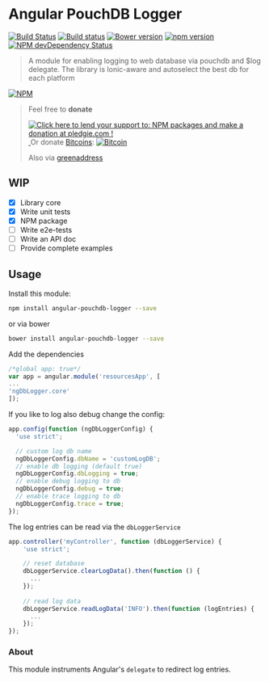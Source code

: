 # Angular PouchDB Logger 

[![Build Status](https://travis-ci.org/hypery2k/angular-pouchdb-logger.svg?branch=master)](https://travis-ci.org/hypery2k/angular-pouchdb-logger)
[![Build status](https://ci.appveyor.com/api/projects/status/qbdypq5n7p4x3i78?svg=true)](https://ci.appveyor.com/project/hypery2k/angular-pouchdb-logger)
[![Bower version](https://badge.fury.io/bo/angular-pouchdb-logger.svg)](http://badge.fury.io/bo/angular-pouchdb-logger)
[![npm version](https://badge.fury.io/js/angular-pouchdb-logger.svg)](http://badge.fury.io/js/angular-pouchdb-logger)
[![NPM devDependency Status](https://david-dm.org/hypery2k/angular-pouchdb-logger/dev-status.svg)](https://david-dm.org/hypery2k/angular-pouchdb-logger#info=devDependencies)

> A module for enabling logging to web database via pouchdb and $log delegate. The library is Ionic-aware and autoselect the best db for each platform

[![NPM](https://nodei.co/npm/angular-pouchdb-logger.png?downloads=true&downloadRank=true&stars=true)](https://nodei.co/npm/angular-pouchdb-logger/)

> Feel free to **donate**
> 
> <a href='https://pledgie.com/campaigns/31915'><img alt='Click here to lend your support to: NPM packages and make a donation at pledgie.com !' src='https://pledgie.com/campaigns/31915.png?skin_name=chrome' border='0' ></a>
> <a target="_blank" href="https://www.paypal.com/cgi-bin/webscr?cmd=_s-xclick&hosted_button_id=JYG6LVEHB59TL">
> <img alt="" border="0" src="https://www.paypalobjects.com/de_DE/DE/i/btn/btn_donateCC_LG.gif"/>
> </img></a>
> Or donate [Bitcoins](bitcoin:3NKtxw1SRYgess5ev4Ri54GekoAgkR213D):
> [![Bitcoin](https://martinreinhardt-online.de/bitcoin.png)](bitcoin:3NKtxw1SRYgess5ev4Ri54GekoAgkR213D)
> 
> Also via [greenaddress](https://greenaddress.it/pay/GA3ZPfh7As3Gc2oP6pQ1njxMij88u/)

## WIP
- [x] Library core
- [x] Write unit tests
- [x] NPM package
- [ ] Write e2e-tests
- [ ] Write an API doc
- [ ] Provide complete examples

## Usage

Install this module:

```bash
npm install angular-pouchdb-logger --save
```

or via bower

```bash
bower install angular-pouchdb-logger --save
```

Add the dependencies

```javascript
/*global app: true*/
var app = angular.module('resourcesApp', [
...
'ngDbLogger.core'
]);
```

If you like to log also debug change the config:

```javascript
app.config(function (ngDbLoggerConfig) {
  'use strict';

  // custom log db name
  ngDbLoggerConfig.dbName = 'customLogDB';
  // enable db logging (default true)
  ngDbLoggerConfig.dbLogging = true;
  // enable debug logging to db
  ngDbLoggerConfig.debug = true;
  // enable trace logging to db
  ngDbLoggerConfig.trace = true;
});

```

The log entries can be read via the `dbLoggerService`

```javascript
app.controller('myController', function (dbLoggerService) {
    'use strict';

    // reset database
    dbLoggerService.clearLogData().then(function () {
      ...
    });
    
    // read log data 
    dbLoggerService.readLogData('INFO').then(function (logEntries) {
      ...
    });
});
```

### About

This module instruments Angular's `delegate` to redirect log entries.
